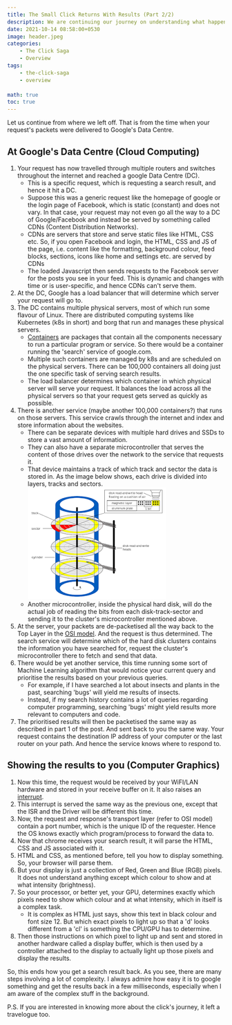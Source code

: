 ```yaml
---
title: The Small Click Returns With Results (Part 2/2)
description: We are continuing our journey on understanding what happends when you press "Search" on the google homepage
date: 2021-10-14 08:58:00+0530
image: header.jpeg
categories:
    - The Click Saga
    - Overview
tags:
    - the-click-saga
    - overview

math: true
toc: true
---
```


Let us continue from where we left off. That is from the time when your request's packets were delivered to Google's Data Centre.

## At Google's Data Centre (Cloud Computing)

1. Your request has now travelled through multiple routers and switches throughout the internet and reached a google Data Centre (DC). 
    - This is a specific request, which is requesting a search result, and hence it hit a DC. 
    - Suppose this was a generic request like the homepage of google or the login page of Facebook, which is static (constant) and does not vary. In that case, your request may not even go all the way to a DC of Google/Facebook and instead be served by something called CDNs (Content Distribution Networks).
    - CDNs are servers that store and serve static files like HTML, CSS etc. So, if you open Facebook and login, the HTML, CSS and JS of the page, i.e. content like the formatting, background colour, feed blocks, sections, icons like home and settings etc. are served by CDNs
    - The loaded Javascript then sends requests to the Facebook server for the posts you see in your feed. This is dynamic and changes with time or is user-specific, and hence CDNs can't serve them.
2. At the DC, Google has a load balancer that will determine which server your request will go to.
3. The DC contains multiple physical servers, most of which run some flavour of Linux.  There are distributed computing systems like Kubernetes (k8s in short) and borg that run and manages these physical servers.
    - [Containers](https://www.docker.com/resources/what-container) are packages that contain all the components necessary to run a particular program or service. So there would be a container running the 'search' service of google.com.
    - Multiple such containers are managed by k8s and are scheduled on the physical servers. There can be 100,000 containers all doing just the one specific task of serving search results.
    - The load balancer determines which container in which physical server will serve your request. It balances the load across all the physical servers so that your request gets served as quickly as possible.
4. There is another service (maybe another 100,000 containers?) that runs on those servers. This service crawls through the internet and index and store information about the websites. 
    - There can be separate devices with multiple hard drives and SSDs to store a vast amount of information. 
    - They can also have a separate microcontroller that serves the content of those drives over the network to the service that requests it. 
    - That device maintains a track of which track and sector the data is stored in. As the image below shows, each drive is divided into layers, tracks and sectors.
    ![Geometry of a HardDisk](hdd-geometry.png)
    - Another microcontroller, inside the physical hard disk, will do the actual job of reading the bits from each disk-track-sector and sending it to the cluster's microcontroller mentioned above.
5. At the server, your packets are de-packetised all the way back to the Top Layer in the [OSI model](https://www.geeksforgeeks.org/layers-of-osi-model/). And the request is thus determined. The search service will determine which of the hard disk clusters contains the information you have searched for, request the cluster's microcontroller there to fetch and send that data. 
6. There would be yet another service, this time running some sort of Machine Learning algorithm that would notice your current query and prioritise the results based on your previous queries. 
    - For example, if I have searched a lot about insects and plants in the past, searching 'bugs' will yield me results of insects.
    - Instead, if my search history contains a lot of queries regarding computer programming, searching 'bugs' might yield results more relevant to computers and code.
7. The prioritised results will then be packetised the same way as described in part 1 of the post. And sent back to you the same way. Your request contains the destination IP address of your computer or the last router on your path. And hence the service knows where to respond to.

## Showing the results to you (Computer Graphics)

1. Now this time, the request would be received by your WiFI/LAN hardware and stored in your receive buffer on it. It also raises an [interrupt](https://www.geeksforgeeks.org/interrupts/).
2. This interrupt is served the same way as the previous one, except that the ISR and the Driver will be different this time.
3. Now, the request and response's transport layer (refer to OSI model) contain a port number, which is the unique ID of the requester. Hence the OS knows exactly which program/process to forward the data to. 
4. Now that chrome receives your search result, it will parse the HTML, CSS and JS associated with it.
5. HTML and CSS, as mentioned before, tell you how to display something. So, your browser will parse them.
6. But your display is just a collection of Red, Green and Blue (RGB) pixels. It does not understand anything except which colour to show and at what intensity (brightness).
7. So your processor, or better yet, your GPU, determines exactly which pixels need to show which colour and at what intensity, which in itself is a complex task.
    - It is complex as HTML just says, show this text in black colour and font size 12. But which exact pixels to light up so that a 'd' looks different from a 'cl' is something the CPU/GPU has to determine.
8. Then those instructions on which pixel to light up and sent and stored in another hardware called a display buffer, which is then used by a controller attached to the display to actually light up those pixels and display the results.

So, this ends how you get a search result back. As you see, there are many steps involving a lot of complexity. I always admire how easy it is to google something and get the results back in a few milliseconds, especially when I am aware of the complex stuff in the background.

P.S. If you are interested in knowing more about the click's journey, it left a travelogue too.